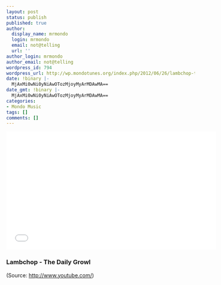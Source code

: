 ```yaml
---
layout: post
status: publish
published: true
author:
  display_name: mrmondo
  login: mrmondo
  email: not@telling
  url: ''
author_login: mrmondo
author_email: not@telling
wordpress_id: 794
wordpress_url: http://wp.mondotunes.org/index.php/2012/06/26/lambchop-the-daily-growl/
date: !binary |-
  MjAxMi0wNi0yNiAwOTozMjoyMyArMDAwMA==
date_gmt: !binary |-
  MjAxMi0wNi0yNiAwOTozMjoyMyArMDAwMA==
categories:
- Mondo Music
tags: []
comments: []
---
```

<iframe width="560" height="315" src="//www.youtube.com/embed/Cok9mjpC6YM" frameborder="0"> </iframe>

<h3><span>Lambchop - The Daily Growl</span></h3>
<div class="attribution">(<span>Source:</span> <a href="http://www.youtube.com/">http://www.youtube.com/</a>)</div>
